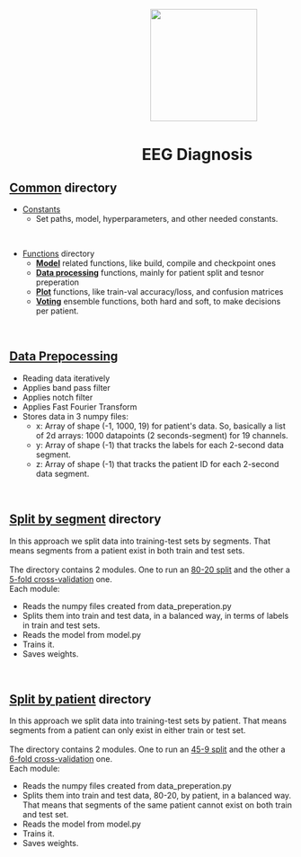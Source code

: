 &emsp; &emsp; &emsp; &emsp; &emsp; &emsp; &emsp; &emsp; &emsp; &emsp; &emsp; &emsp; &emsp; &emsp; <img src="https://i.imgur.com/UwbMboU.png" width="190" height="200">

# &emsp;&emsp; &emsp; &emsp; &emsp; &emsp; &emsp; EEG Diagnosis

## <a href="https://github.com/ggkenios/eeg-diagnosis/tree/main/common">Common</a> directory <br>
* <a href="https://github.com/ggkenios/eeg-diagnosis/blob/main/common/constants.py">Constants</a> <br>
   - Set paths, model, hyperparameters, and other needed constants.
<br>

* <a href="https://github.com/ggkenios/eeg-diagnosis/blob/main/common/functions">Functions</a> directory<br>
   - <b><a href="https://github.com/ggkenios/eeg-diagnosis/blob/main/common/functions/model.py">Model</a></b> related functions, like build, compile and checkpoint ones
   - <b><a href="https://github.com/ggkenios/eeg-diagnosis/blob/main/common/functions/data_processing.py">Data processing</a></b> functions, mainly for patient split and tesnor preperation
   - <b><a href="https://github.com/ggkenios/eeg-diagnosis/blob/main/common/functions/plots.py">Plot</a></b> functions, like train-val accuracy/loss, and confusion matrices
   - <b><a href="https://github.com/ggkenios/eeg-diagnosis/blob/main/common/functions/voting.py">Voting</a></b> ensemble functions, both hard and soft, to make decisions per patient.
<br>
   
## <a href="https://github.com/ggkenios/eeg-diagnosis/blob/main/data_preprocessing.py">Data Prepocessing</a> <br>
   * Reading data iteratively <br>
   * Applies band pass filter <br>
   * Applies notch filter <br>
   * Applies Fast Fourier Transform <br>
   * Stores data in 3 numpy files: <br>
     - x: Array of shape (-1, 1000, 19) for patient's data. So, basically a list of 2d arrays: 1000 datapoints (2 seconds-segment) for 19 channels. <br>
     - y: Array of shape (-1) that tracks the labels for each 2-second data segment. <br>
     - z: Array of shape (-1) that tracks the patient ID for each 2-second data segment. <br>

<br>

## <a href="https://github.com/ggkenios/eeg-diagnosis/blob/main/split_by_segment">Split by segment</a> directory <br>
In this approach we split data into training-test sets by segments. That means segments from a patient exist in both train and test sets. <br>
<br>
The directory contains 2 modules. One to run an <a href="https://github.com/ggkenios/eeg-diagnosis/blob/main/split_by_segment/split_80_20.py">80-20 split</a> and the other a <a href="https://github.com/ggkenios/eeg-diagnosis/blob/main/split_by_segment/split_5_fold.py">5-fold cross-validation</a> one. <br>
Each module: <br>
   - Reads the numpy files created from data_preperation.py <br>
   - Splits them into train and test data, in a balanced way, in terms of labels in train and test sets. <br>
   - Reads the model from model.py <br>
   - Trains it. <br>
   - Saves weights. <br>

<br>

## <a href="https://github.com/ggkenios/eeg-diagnosis/blob/main/split_by_patient">Split by patient</a> directory <br>
In this approach we split data into training-test sets by patient. That means segments from a patient can only exist in either train or test set. <br>
<br>
The directory contains 2 modules. One to run an <a href="https://github.com/ggkenios/eeg-diagnosis/blob/main/split_by_patient/split_45_9.py">45-9 split</a> and the other a <a href="https://github.com/ggkenios/eeg-diagnosis/blob/main/split_by_patient/split_6_fold.py">6-fold cross-validation</a> one. <br>
Each module: <br>
   - Reads the numpy files created from data_preperation.py <br>
   - Splits them into train and test data, 80-20, by patient, in a balanced way. That means that segments of the same patient cannot exist on both train and test set. <br>
   - Reads the model from model.py <br>
   - Trains it. <br>
   - Saves weights. <br>

<br>

